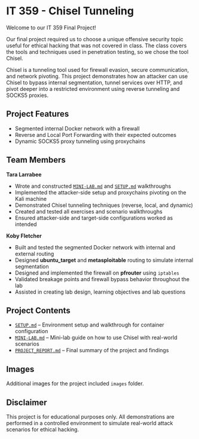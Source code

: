 # IT 359 - Chisel Tunneling 
Welcome to our IT 359 Final Project! 

Our final project required us to choose a unique offensive security topic useful for ethical hacking that was not covered in class. The class covers the tools and techniques used in penetration testing, so we chose the tool Chisel. 

Chisel is a tunneling tool used for firewall evasion, secure communication, and network pivoting. This project demonstrates how an attacker can use Chisel to bypass internal segmentation, tunnel services over HTTP, and pivot deeper into a restricted environment using reverse tunneling and SOCKS5 proxies.

## Project Features
- Segmented internal Docker network with a firewall
- Reverse and Local Port Forwarding with their expected outcomes
- Dynamic SOCKS5 proxy tunneling using proxychains

## Team Members
**Tara Larrabee**
- Wrote and constructed [`MINI-LAB.md`](MINI-LAB.md) and [`SETUP.md`](SETUP.md) walkthroughs
- Implemented the attacker-side setup and proxychains pivoting on the Kali machine
- Demonstrated Chisel tunneling techniques (reverse, local, and dynamic)
- Created and tested all exercises and scenario walkthroughs
- Ensured attacker-side and target-side configurations worked as intended

**Koby Fletcher**
- Built and tested the segmented Docker network with internal and external routing
- Designed **ubuntu_target** and **metasploitable** routing to simulate internal segmentation
- Designed and implemented the firewall on **pfrouter** using `iptables`
- Validated breakage points and firewall bypass behavior throughout the lab
- Assisted in creating lab design, learning objectives and lab questions

## Project Contents
- [`SETUP.md`](SETUP.md) – Environment setup and walkthrough for container configuration
- [`MINI-LAB.md`](MINI-LAB.md) – Mini-lab guide on how to use Chisel with real-world scenarios
- [`PROJECT_REPORT.md`](PROJECT_REPORT.md) – Final summary of the project and findings

## Images
Additional images for the project included `images` folder.

## Disclaimer
This project is for educational purposes only. All demonstrations are performed in a controlled environment to simulate real-world attack scenarios for ethical hacking. 